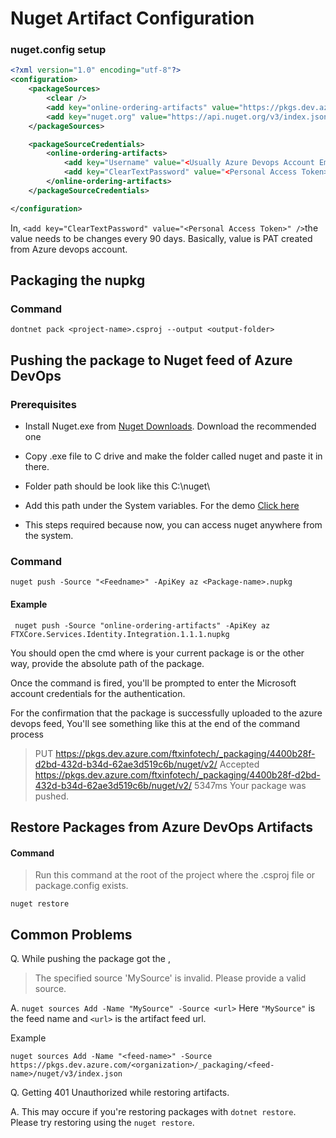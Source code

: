 # Nuget Artifact Configuration

### nuget.config setup

```xml
<?xml version="1.0" encoding="utf-8"?>
<configuration>
	<packageSources>
		<clear />
		<add key="online-ordering-artifacts" value="https://pkgs.dev.azure.com/ftxinfotech/_packaging/online-ordering-artifacts/nuget/v3/index.json" />
		<add key="nuget.org" value="https://api.nuget.org/v3/index.json" />
	</packageSources>

	<packageSourceCredentials>
		<online-ordering-artifacts>
			<add key="Username" value="<Usually Azure Devops Account Email Address>" />
			<add key="ClearTextPassword" value="<Personal Access Token>" />
		</online-ordering-artifacts>
	</packageSourceCredentials>

</configuration>


```

In,  `<add key="ClearTextPassword" value="<Personal Access Token>" />`the value needs to be changes every 90 days. Basically, value is PAT created from Azure devops account.

## Packaging the nupkg

### Command

    dontnet pack <project-name>.csproj --output <output-folder>

## Pushing the package to Nuget feed of Azure DevOps

### Prerequisites

 - Install Nuget.exe from [Nuget Downloads](https://www.nuget.org/downloads). Download the recommended one
 - Copy .exe file to C drive and make the folder called nuget and paste it in there.
 - Folder path should be look like this C:\nuget\
 - Add this path under the System variables. For the demo 
[Click here](https://drive.google.com/file/d/1gwwErHuYP-rigcJOYHcjMT1umSpk7Tot/view?usp=sharing)

- This steps required because now, you can access nuget anywhere from the system.

### Command

    nuget push -Source "<Feedname>" -ApiKey az <Package-name>.nupkg
    
   
   #### Example
   ``` nuget push -Source "online-ordering-artifacts" -ApiKey az FTXCore.Services.Identity.Integration.1.1.1.nupkg```
   

You should open the cmd where is your current package is or the other way, provide the absolute path of the package.

Once the command is fired, you'll be prompted to enter the Microsoft account credentials for the authentication.

For the confirmation that the package is successfully uploaded to the azure devops feed,
You'll see something like this at the end of the command process

> PUT https://pkgs.dev.azure.com/ftxinfotech/_packaging/4400b28f-d2bd-432d-b34d-62ae3d519c6b/nuget/v2/
  Accepted https://pkgs.dev.azure.com/ftxinfotech/_packaging/4400b28f-d2bd-432d-b34d-62ae3d519c6b/nuget/v2/ 5347ms
Your package was pushed.

## Restore Packages from Azure DevOps Artifacts

#### Command
> Run this command at the root of the project where the .csproj file or package.config exists.

``` nuget restore ```

## Common Problems

 Q. While pushing the package got the ,

> 	 The specified source 'MySource' is invalid. Please provide a valid
> source.

A. ```nuget sources Add -Name "MySource" -Source <url>```
	Here ```"MySource"``` is the feed name and  ```<url>``` is the artifact feed url.
	
Example

```nuget sources Add -Name "<feed-name>" -Source https://pkgs.dev.azure.com/<organization>/_packaging/<feed-name>/nuget/v3/index.json```


 Q. Getting 401 Unauthorized while restoring artifacts.
 
 A. This may occure if you're restoring packages with ```dotnet restore```. Please try restoring using the ```nuget restore```.
